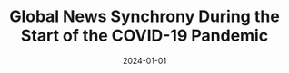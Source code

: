 ---
title: "Global News Synchrony During the Start of the COVID-19 Pandemic"
collection: publications
date: 2024-01-01
year: 2024
venue: 'The Web Conference'
paperurl: 'https://dl.acm.org/doi/10.1145/3589334.3645645'
resourceslug: no_resource
authors: 'Xi Chen, S. Hale, D. Jurgens, M. Samory, E. Zuckerman, and P.A. Grabowicz'
---
